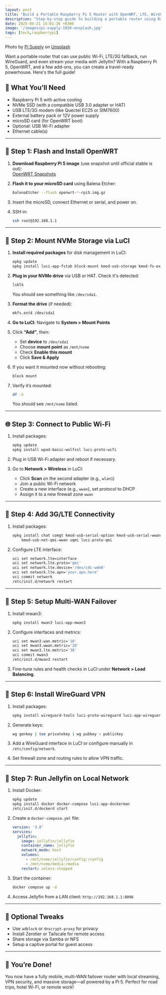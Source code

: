 ```yaml
---
layout: post
title: "Build a Portable Raspberry Pi 5 Router with OpenWRT, LTE, WireGuard & Jellyfin"
description: "Step-by-step guide to building a portable router using Raspberry Pi 5 with OpenWRT, NVMe storage, LTE failover, WireGuard VPN, and Jellyfin streaming."
date: 2025-04-21 15:01:36 +0300
image: '/images/pi-supply-1920-unsplash.jpg'
tags: [tech,raspberrypi]
---
```

Photo by <a href="https://unsplash.com/@pisupply?utm_content=creditCopyText&utm_medium=referral&utm_source=unsplash">Pi Supply</a> on <a href="https://unsplash.com/photos/green-and-black-circuit-board-SvRjqO-A51g?utm_content=creditCopyText&utm_medium=referral&utm_source=unsplash">Unsplash</a>
      

Want a portable router that can use public Wi-Fi, LTE/3G fallback, run WireGuard, and even stream your media with Jellyfin? With a Raspberry Pi 5, OpenWRT, and a few add-ons, you can create a travel-ready powerhouse. Here's the full guide!

## 🧰 What You’ll Need

- Raspberry Pi 5 with active cooling  
- NVMe SSD (with a compatible USB 3.0 adapter or HAT)  
- USB LTE/3G modem (like Quectel EC25 or SIM7600)  
- External battery pack or 12V power supply  
- microSD card (for OpenWRT boot)  
- Optional: USB Wi-Fi adapter  
- Ethernet cable(s)

---

## 🧱 Step 1: Flash and Install OpenWRT

1. **Download Raspberry Pi 5 image** (use snapshot until official stable is out):  
   [OpenWRT Snapshots](https://downloads.openwrt.org/snapshots/targets/bcm27xx/bcm2712/)

2. **Flash it to your microSD card** using Balena Etcher:

   ```bash
   balenaEtcher --flash openwrt-*-rpi5.img.gz
   ```

3. Insert the microSD, connect Ethernet or serial, and power on.

4. SSH in:

   ```bash
   ssh root@192.168.1.1
   ```

---

## 💾 Step 2: Mount NVMe Storage via LuCI

1. **Install required packages** for disk management in LuCI:

   ```bash
   opkg update
   opkg install luci-app-fstab block-mount kmod-usb-storage kmod-fs-ext4 e2fsprogs
   ```

2. **Plug in your NVMe drive** via USB or HAT. Check it's detected:

   ```bash
   lsblk
   ```

   You should see something like `/dev/sda1`.

3. **Format the drive** (if needed):

   ```bash
   mkfs.ext4 /dev/sda1
   ```

4. **Go to LuCI**: Navigate to **System > Mount Points**

5. Click **“Add”**, then:
   - Set **device** to `/dev/sda1`
   - Choose **mount point** as `/mnt/nvme`
   - Check **Enable this mount**
   - Click **Save & Apply**

6. If you want it mounted now without rebooting:

   ```bash
   block mount
   ```

7. Verify it’s mounted:

   ```bash
   df -h
   ```

   You should see `/mnt/nvme` listed.

---

## 🌐 Step 3: Connect to Public Wi-Fi

1. Install packages:

   ```bash
   opkg update
   opkg install wpad-basic-wolfssl luci-proto-wifi
   ```

2. Plug in USB Wi-Fi adapter and reboot if necessary.

3. Go to **Network > Wireless** in LuCI:
   - Click **Scan** on the second adapter (e.g., `wlan1`)
   - Join a public Wi-Fi network
   - Create a new interface (e.g., `wwan`), set protocol to DHCP
   - Assign it to a new firewall zone `wwan`

---

## 📡 Step 4: Add 3G/LTE Connectivity

1. Install packages:

   ```bash
   opkg install chat comgt kmod-usb-serial-option kmod-usb-serial-wwan \
       kmod-usb-net-qmi-wwan uqmi luci-proto-qmi
   ```

2. Configure LTE interface:

   ```bash
   uci set network.lte=interface
   uci set network.lte.proto='qmi'
   uci set network.lte.device='/dev/cdc-wdm0'
   uci set network.lte.apn='your.apn.here'
   uci commit network
   /etc/init.d/network restart
   ```

---

## 🔁 Step 5: Setup Multi-WAN Failover

1. Install mwan3:

   ```bash
   opkg install mwan3 luci-app-mwan3
   ```

2. Configure interfaces and metrics:

   ```bash
   uci set mwan3.wan.metric='10'
   uci set mwan3.wwan.metric='20'
   uci set mwan3.lte.metric='30'
   uci commit mwan3
   /etc/init.d/mwan3 restart
   ```

3. Fine-tune rules and health checks in LuCI under **Network > Load Balancing**.

---

## 🔐 Step 6: Install WireGuard VPN

1. Install packages:

   ```bash
   opkg install wireguard-tools luci-proto-wireguard luci-app-wireguard
   ```

2. Generate keys:

   ```bash
   wg genkey | tee privatekey | wg pubkey > publickey
   ```

3. Add a WireGuard interface in LuCI or configure manually in `/etc/config/network`.

4. Set firewall zone and routing rules to allow VPN traffic.

---

## 🎥 Step 7: Run Jellyfin on Local Network

1. Install Docker:

   ```bash
   opkg update
   opkg install docker docker-compose luci-app-dockerman
   /etc/init.d/dockerd start
   ```

2. Create a `docker-compose.yml` file:

   ```yaml
   version: '3.8'
   services:
     jellyfin:
       image: jellyfin/jellyfin
       container_name: jellyfin
       network_mode: host
       volumes:
         - /mnt/nvme/jellyfin/config:/config
         - /mnt/nvme/media:/media
       restart: unless-stopped
   ```

3. Start the container:

   ```bash
   docker compose up -d
   ```

4. Access Jellyfin from a LAN client: `http://192.168.1.1:8096`

---

## 🧠 Optional Tweaks

- Use `adblock` or `dnscrypt-proxy` for privacy
- Install Zerotier or Tailscale for remote access
- Share storage via Samba or NFS
- Setup a captive portal for guest access

---

## 🎉 You’re Done!

You now have a fully mobile, multi-WAN failover router with local streaming, VPN security, and massive storage—all powered by a Pi 5. Perfect for road trips, hotel Wi-Fi, or remote work!
